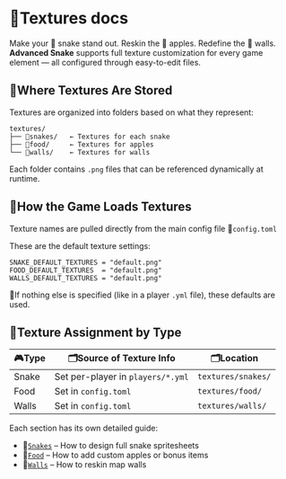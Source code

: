 # 🎨Textures docs
Make your 🐍 snake stand out. Reskin the 🍎 apples. Redefine the 🧱 walls.
__Advanced Snake__ supports full texture customization for every game element — all configured through easy-to-edit files.

## 📁Where Textures Are Stored
Textures are organized into folders based on what they represent:
```
textures/
├── 🐍snakes/   ← Textures for each snake
├── 🍎food/     ← Textures for apples
└── 🧱walls/    ← Textures for walls
```
Each folder contains `.png` files that can be referenced dynamically at runtime.

## 🧠How the Game Loads Textures
Texture names are pulled directly from the main config file 📄`config.toml`

These are the default texture settings:
```
SNAKE_DEFAULT_TEXTURES = "default.png"
FOOD_DEFAULT_TEXTURES  = "default.png"
WALLS_DEFAULT_TEXTURES = "default.png"
```
📝If nothing else is specified (like in a player `.yml` file), these defaults are used.

## 📌Texture Assignment by Type
| 🎮Type | 🗂️Source of Texture Info | 🗂️Location |
| ------- | ------- | ------- |
| Snake | Set per-player in `players/*.yml` | `textures/snakes/` |
| Food | Set in `config.toml` | `textures/food/` |
| Walls | Set in `config.toml` | `textures/walls/` |

Each section has its own detailed guide:
- 🐍[`Snakes`](./snakes.md) – How to design full snake spritesheets
- 🍎[`Food`](./food.md) – How to add custom apples or bonus items
- 🧱[`Walls`](./walls.md) – How to reskin map walls